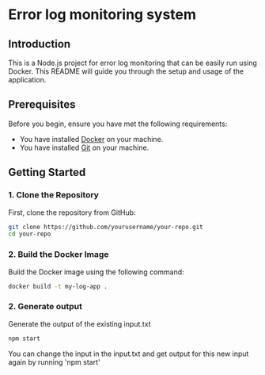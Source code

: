 # Error log monitoring system

## Introduction
This is a Node.js project for error log monitoring that can be easily run using Docker. This README will guide you through the setup and usage of the application.

## Prerequisites
Before you begin, ensure you have met the following requirements:
- You have installed [Docker](https://docs.docker.com/get-docker/) on your machine.
- You have installed [Git](https://git-scm.com/book/en/v2/Getting-Started-Installing-Git) on your machine.

## Getting Started

### 1. Clone the Repository
First, clone the repository from GitHub:
```bash
git clone https://github.com/yourusername/your-repo.git
cd your-repo
```
### 2. Build the Docker Image
Build the Docker image using the following command:
```bash
docker build -t my-log-app .
```
### 2. Generate output
Generate the output of the existing input.txt
```bash
npm start
```

You can change the input in the input.txt and get output for this new input again by running 'npm start'
